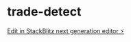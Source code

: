 # trade-detect

[Edit in StackBlitz next generation editor ⚡️](https://stackblitz.com/~/github.com/dharmendra-sapphire/trade-detect)